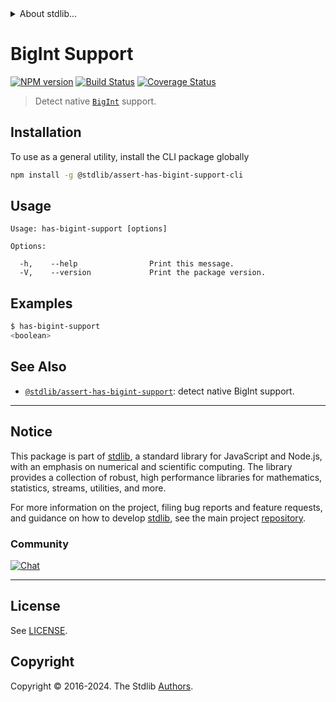 <!--

@license Apache-2.0

Copyright (c) 2021 The Stdlib Authors.

Licensed under the Apache License, Version 2.0 (the "License");
you may not use this file except in compliance with the License.
You may obtain a copy of the License at

   http://www.apache.org/licenses/LICENSE-2.0

Unless required by applicable law or agreed to in writing, software
distributed under the License is distributed on an "AS IS" BASIS,
WITHOUT WARRANTIES OR CONDITIONS OF ANY KIND, either express or implied.
See the License for the specific language governing permissions and
limitations under the License.

-->


<details>
  <summary>
    About stdlib...
  </summary>
  <p>We believe in a future in which the web is a preferred environment for numerical computation. To help realize this future, we've built stdlib. stdlib is a standard library, with an emphasis on numerical and scientific computation, written in JavaScript (and C) for execution in browsers and in Node.js.</p>
  <p>The library is fully decomposable, being architected in such a way that you can swap out and mix and match APIs and functionality to cater to your exact preferences and use cases.</p>
  <p>When you use stdlib, you can be absolutely certain that you are using the most thorough, rigorous, well-written, studied, documented, tested, measured, and high-quality code out there.</p>
  <p>To join us in bringing numerical computing to the web, get started by checking us out on <a href="https://github.com/stdlib-js/stdlib">GitHub</a>, and please consider <a href="https://opencollective.com/stdlib">financially supporting stdlib</a>. We greatly appreciate your continued support!</p>
</details>

# BigInt Support

[![NPM version][npm-image]][npm-url] [![Build Status][test-image]][test-url] [![Coverage Status][coverage-image]][coverage-url] <!-- [![dependencies][dependencies-image]][dependencies-url] -->

> Detect native [`BigInt`][mdn-bigint] support.









<section class="cli">



<section class="installation">

## Installation

To use as a general utility, install the CLI package globally

```bash
npm install -g @stdlib/assert-has-bigint-support-cli
```

</section>

<!-- CLI usage documentation. -->

<section class="usage">

## Usage

```text
Usage: has-bigint-support [options]

Options:

  -h,    --help                Print this message.
  -V,    --version             Print the package version.
```

</section>

<!-- /.usage -->

<section class="examples">

## Examples

```bash
$ has-bigint-support
<boolean>
```

</section>

<!-- /.examples -->

</section>

<!-- /.cli -->

<!-- Section for related `stdlib` packages. Do not manually edit this section, as it is automatically populated. -->

<section class="related">

## See Also

-   <span class="package-name">[`@stdlib/assert-has-bigint-support`][@stdlib/assert-has-bigint-support]</span><span class="delimiter">: </span><span class="description">detect native BigInt support.</span>


</section>

<!-- /.related -->

<!-- Section for all links. Make sure to keep an empty line after the `section` element and another before the `/section` close. -->


<section class="main-repo" >

* * *

## Notice

This package is part of [stdlib][stdlib], a standard library for JavaScript and Node.js, with an emphasis on numerical and scientific computing. The library provides a collection of robust, high performance libraries for mathematics, statistics, streams, utilities, and more.

For more information on the project, filing bug reports and feature requests, and guidance on how to develop [stdlib][stdlib], see the main project [repository][stdlib].

### Community

[![Chat][chat-image]][chat-url]

---

## License

See [LICENSE][stdlib-license].


## Copyright

Copyright &copy; 2016-2024. The Stdlib [Authors][stdlib-authors].

</section>

<!-- /.stdlib -->

<!-- Section for all links. Make sure to keep an empty line after the `section` element and another before the `/section` close. -->

<section class="links">

[npm-image]: http://img.shields.io/npm/v/@stdlib/assert-has-bigint-support-cli.svg
[npm-url]: https://npmjs.org/package/@stdlib/assert-has-bigint-support-cli

[test-image]: https://github.com/stdlib-js/assert-has-bigint-support/actions/workflows/test.yml/badge.svg?branch=v0.2.1
[test-url]: https://github.com/stdlib-js/assert-has-bigint-support/actions/workflows/test.yml?query=branch:v0.2.1

[coverage-image]: https://img.shields.io/codecov/c/github/stdlib-js/assert-has-bigint-support/main.svg
[coverage-url]: https://codecov.io/github/stdlib-js/assert-has-bigint-support?branch=main

<!--

[dependencies-image]: https://img.shields.io/david/stdlib-js/assert-has-bigint-support.svg
[dependencies-url]: https://david-dm.org/stdlib-js/assert-has-bigint-support/main

-->

[chat-image]: https://img.shields.io/gitter/room/stdlib-js/stdlib.svg
[chat-url]: https://app.gitter.im/#/room/#stdlib-js_stdlib:gitter.im

[stdlib]: https://github.com/stdlib-js/stdlib

[stdlib-authors]: https://github.com/stdlib-js/stdlib/graphs/contributors

[cli-section]: https://github.com/stdlib-js/assert-has-bigint-support#cli
[cli-url]: https://github.com/stdlib-js/assert-has-bigint-support/tree/cli
[@stdlib/assert-has-bigint-support]: https://github.com/stdlib-js/assert-has-bigint-support/tree/main

[umd]: https://github.com/umdjs/umd
[es-module]: https://developer.mozilla.org/en-US/docs/Web/JavaScript/Guide/Modules

[deno-url]: https://github.com/stdlib-js/assert-has-bigint-support/tree/deno
[deno-readme]: https://github.com/stdlib-js/assert-has-bigint-support/blob/deno/README.md
[umd-url]: https://github.com/stdlib-js/assert-has-bigint-support/tree/umd
[umd-readme]: https://github.com/stdlib-js/assert-has-bigint-support/blob/umd/README.md
[esm-url]: https://github.com/stdlib-js/assert-has-bigint-support/tree/esm
[esm-readme]: https://github.com/stdlib-js/assert-has-bigint-support/blob/esm/README.md
[branches-url]: https://github.com/stdlib-js/assert-has-bigint-support/blob/main/branches.md

[stdlib-license]: https://raw.githubusercontent.com/stdlib-js/assert-has-bigint-support/main/LICENSE

[mdn-bigint]: https://developer.mozilla.org/en-US/docs/Web/JavaScript/Reference/Global_Objects/BigInt

</section>

<!-- /.links -->
